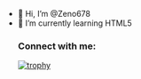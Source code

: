 - 👋 Hi, I’m @Zeno678
- 🌱 I’m currently learning HTML5<h3 align="left">Connect with me:</h3>
[![trophy](https://github-profile-trophy.vercel.app/?username=Zeno678)](https://github.com/ryo-ma/github-profile-trophy)

